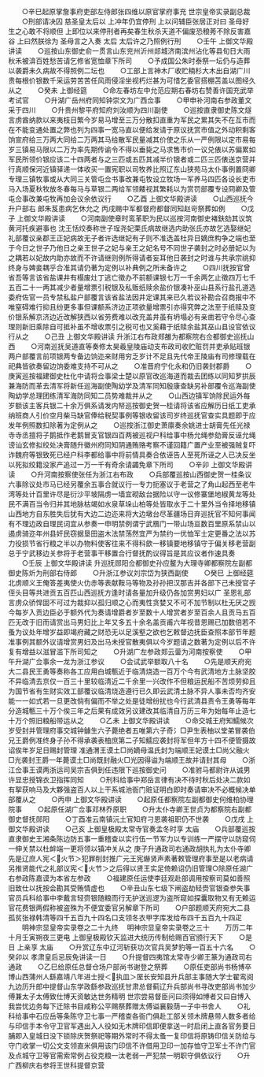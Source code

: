 <!-- { "loadSidebar": true } -->
　　○辛巳起原掌詹事府吏部左侍郎张四维以原官掌府事充  世宗皇帝实录副总裁
　　○刑部请决囚  慈圣皇太后以  上冲年仍宜停刑  上以问辅臣张居正对曰  圣母好生之心敢不将顺但  上即位以来停刑者再矣春生秋杀天道不偏废恐稂莠不除反害嘉谷  上曰然朕徐为  圣母言之入奏  太后  太后许之乃照例行刑
　　○壬午  上御文华殿讲读
　　○巡按山东御史俞一贯言山东兖州沂州郯城济南滨州沾化等县旬日大雨秋禾被渰百姓愁苦请乞修省宽恤章下所司
　　○予成国公朱时泰祭一坛仍与造葬以袭爵未久病故不得照例二坛也
　　○工部上言神木厂收贮楠杉大木出自湖广川贵每根价银数千采运劳苦苦任风雨侵淫坐视朽烂甚为可惜乞委官搭棚苫盖以图经久从之
　　○癸未  上御经筵
　　○命左春坊左中允范应期右春坊右赞善许国充武举考试官
　　○升湖广岳州府同知钟崇文为广西佥事
　　○甲申补河南右参政董文采于四川
　　○升贵州黎平府知府刘汝顺为四川副使
　　○巡按直隶御史陈文燧言虏酋纳款以来夷枝日繁今岁易马增至三万分散扣直重为军民之累其失不在互市而在不能变通处置之弊也列为四事一宽马直以便给发请于原议抚赏市值之外动积剩客饷宣府给三万两大同给二万两其马给散军民量减其价使之乐从一严例限以定市易每岁三镇易马限以二万为率先期传谕令不得以垂毙之马求售市价一议兑俵以苏偏累如军民所领价银应该二十四两者与之三匹或五匹其减半价银者或二匹三匹俵送京营并行真顺保河近镇驿递一体收买一置宪职以司牧养比照辽东山狭苑马太仆事例置冏卿专理三镇牧事或从大同三关管屯佥书事改兼屯牧设立牧场一军养马四匹各设长吏市马入场夏秋牧放冬春每马与草银二两给军领餧视其繁耗以为赏罚部覆专设冏卿及管屯佥事改兼屯牧再加会议余依议行
　　○乙酉  上御文华殿讲读
　　○山西巡抚今升户部右  郎朱芨患病乞休允之  丙戌赐中军都督府都督同知赵岢祭葬如例
　　○戊子  上御文华殿讲读
　　○河南副使章时鸾革职为民以巡按河南御史褚鈇劾其议筑黄河托疾避事也  沈王恬烄奏称世子珵尧妃栗氏病故继选内助张氏亦故乞选娶继妃礼部覆议亲郡王正妃病故无子者许选继妃有子则不准选盖杜异日嫡庶构争之端也至于今日之世子乃他日之亲王世子之妃与亲王之妃名号不同世子袭封之时必册妃以为之耦若以妃故内助亦故而不许请继则例所得请者妄耳他日袭封之时谁与共承宗祧抑终身与婢妾耦乎合准其请仍著为定例以补典例之所未备许之
　　○四川抚按官曾省吾等言该省盐课井有榻废灶丁逃亡徵办不前额课银七万一千余两乞止徵四万七千五百二十一两其减少者量增票引税银及私贩纸赎余盐价银凑补巫山县系行盐孔道选委府佐官一员专禁私盐户部覆言该省盐法因井定课其来已久若议补勘合召商报中不唯窒碍难行抑且纷更多事但课额系济边正项欲量增票引亦得究弊之法至于纸赎及变价银系解京济边近改解狭西以省劳费难以改充盖井虽有坍塌必有亲凿若守令尽心查理则新旧乘除自可抵补虽不增收票引之税可也又奚藉于纸赎余盐其巫山县设官依议行从之
　　○己丑  上御文华殿讲读  升浙江右布政郑雒为都察院右佥都御史巡抚山西
　　○河南巡抚吴道直等奏修太昊羲皇陵庙动支布政司收贮赃罚并吏承贴班银两户部覆言前项银两专备边饷迩来财用穷乏岁计不足且先代帝王陵庙有司修理载在祀典皆欲奏留边饷委难支持不可从之
　　○准晋府宁化永和仍旧袭封郡爵
　　○庚寅巡按福建御史杜化中请将佥事梁士楚以原官改巡海道而裁去团练以同知罗拱辰兼海防而革去清军将新任巡海副使陶幼学及清军同知殷康查缺另补部覆令巡海副使陶幼学总理团练清军海防同知二员势难裁并从之
　　○山西边镇军饷除民运外每岁额该主客兵银二十余万俱系请发内帑巡按御史贺一桂请将该省应解历日纸工吏承纳班商人引价空月柴马缺官俸给税契事例等银收留该司岁终巡抚官查实具题即于应发年例照数扣除著为定例从之
　　○巡按浙江御史萧廪奏余姚进士胡膏先任光禄寺寺丞擅将子鹅抵作老鹅冒支官银四百两被巡视户科给事中杨允绳参劾膏反诬允绳谤讪玄修拟绞处决膏随升徽州府同知阴通贿赂考察不谨回籍广置产业至被强贼复吓诈魏府等银致死已经户科李都给事中将前情具奏合依诬告人至死所诬之人已决反坐以死拟绞籍没家产追过一万一千有奇余请蠲免章下所司
　　○辛卯  上御文华殿讲读
　　○升河南按察使张任为浙江右布政
　　○兵部覆巡按山西御史贺一桂条议六事除议处市马已经另覆余五事合就议行一专力扼塞议于老营之了角山起西至老牛湾等处计百里许尽是衍沙平坡隔虏一墙宜砌敌台据险以守一议修寨堡地椒黄龙等处民不满百当令归并其地脉枯竭如水泉草垛山柏等处皆取水于二十里外当令择地移镇山西地方自东胜失后犹有大边二边迩来将大边墩台尽革疆场日弃巡抚官不知何事闻有不理边政自理民词宜从参奏一申明禁例谓宁武鴈门一带山场亘数百里原系禁山以遏虏骑迩年州县奸民窃据垦田盗木法禁荡然宜严为禁约一优恤军士定更番之法以苏力役损节省行粮之半以办物料使客往来不得科歛一移镇要地移镇守于偏关移老营副总于宁武移边关参将于老营事干移置合行督抚酌议得旨是其应议者作速具奏
　　○壬辰  上御文华殿讲读  升巡抚郧阳佥都御史孙应鳌为大理寺卿都察院左副都御史陈炘为刑部右侍郎
　　○升浙江参议刘宗岱为狭西副使
　　○癸巳  上御经筵  北虏顺义王俺答差夷使火仂赤等表献鞍马等物及孙孙把汉那吉并各部下己未授官子侄头目等共进贡五百匹山西巡抚方逢时请各量加升级仍各加赏男妇以广  圣恩礼部言虏众骄悍固不可过为裁抑以孤归顺之心而夷性贪婪又不可不加节制以杜无厌之觊今每岁入贡边臣必于额外代为奏请增爵者岁至数十人增赏者岁至百余人且贡马五百匹无改于旧而请赏出马男妇比上年又多五十余名盖贡甫六年视昔恩赐已加数倍若不蚤为议处年增岁益即竭府藏之财恐无以足溪壑之欲也乞敕督边抚臣查照本部节年题准事例其额外议请增赏男妇及出马未授官散夷俱以今岁题请之数著为定例以后不许复有增益以滋冒滥下所司知之
　　○升湖广左参政郑云蓥为河南按察使
　　○甲午升湖广佥事余一龙为浙江参议
　　○会试武举额取八十名
　　○先是顺天府宛大二县民王勇等奏称各工应用白城甎近于临清烧造一百万个今有武清地方土脉坚胶不异临清去京仅一百三十里较临清近二千余里一兴改作不但粮运民船不苦烦劳抑且为国节省有生财实效工部覆议临清烧造遵行已久即云武清土脉不异人事未否均齐安能一一如式若一旦更改倘有偏而不举之处是徒增纷扰也今行武清县责令王勇等每年分造城甎三十万个俟三年之后果有成效另议建改其临清自万历三年为始每年止造七十万个照旧粮船带运从之
　　○乙未  上御文华殿讲读
　　○命交城王府知鱬候次岁受封并管理府事交城钟鐻生六子薨绝者五唯第六子奇氵□尹生表柚以堂弟冒袭伯兄王爵例准终身子孙不得承袭表柚庶第二子知鱬应袭封将军但年方十四不便管摄故诏俟年岁足日赐封管理  准通渭王谟土□尚嫡母温氏封为端顺王妃谟土□尚父融火□光袭封王爵一年薨谟土□尚既封融火□光因得谥为端顺王故并请封其母
　　○浙江佥事王谟两浙运司吴宗吉俱到任违限下巡按御史问
　　○准驸马都尉许从诚男许显忠授锦衣卫指挥同知
　　○刑科给事中郑岳言律有决不待时秋后处决二款如有挐获响马及大夥强盗百人以上干系城池衙门赃证明白即时奏请审决不必概候决单部覆从之
　　○丙申  上御文华殿讲读
　　○起原任都察院左副都御史何维柏协理院事
　　○起原任湖广佥事邓林乔原职
　　○升太仆寺卿王世贞为都察院右副都御史督抚郧阳
　　○丁酉准云南镇沅土官知府刁恩袭祖职仍不世袭
　　○戊戌  上御文华殿讲读
　　○己亥  上御皇极殿太常寺官奏孟冬时享  太庙
　　○兵部覆巡按直隶御史王湘条陈边防五事一重稽查以实行伍一节军力以专训练一严摆守以防窥伺一伸关禁以杜衅端一更将领以镇冲关从之  庚子升通政司右通政胡执礼为太仆寺卿  先是辽庶人宪＜火节＞犯罪削封推广元王宪爀贤声素著敕管理府事至是以老病请另推贤能代之礼部议宪＜火节＞之后得以贤王实足倚赖诏仍旧管理○除原任湖广右参政陈嘉谟为本省左参政
　　○福建原任运使李廷观赴部调用按察司莫如善照旧致仕以抚按会勘其受贿情虚也
　　○辛丑山东七级下闸盗劫轻赍官银查参失事官员兵科给事中李戴言轻赍银随粮而行无护送巡逻为盗所窥如探囊取物又有无赖运官花费银两假称被盗殊为不便宜委官另解章下所司
　　○户部题顺天府宛大二县孤贫张禄韩清等四千五百九十四名口支领冬衣甲字库发给布四千五百九十四疋
　　明神宗显皇帝实录卷之二十九终
　明神宗显皇帝实录卷之三十
　　万历二年十月壬寅朔夜三更电  上御皇极殿钦天监进大统历传制给赐百官颁行天下
　　○是日  上亲享  太庙
　　○升赏辽东中辽河斩获功次官兵吴梦豹等一百五十六名
　　○癸卯以  孝肃皇后忌辰免讲读一日
　　○升提督四夷馆太常寺少卿王篆为通政司右通政
　　○乙巳给原任总督仓场户部尚书谢登之祭葬
　　○原任吏部尚书杨博卒博山西蒲州人繇嘉靖八年进士授＜执皿＞厔长安知县升兵部主事随大学士翟鸾阅九边历升郎中提督山东学政繇参政巡抚甘肃总督蓟辽升兵部尚书寻改吏部尚书加少傅兼太子太傅致仕博天资敏达世务精明  世宗尝易督臣问曰须得如博者又曰自博入我尝忧边务每下迁除书目咸称公平赐祭葬赠太傅谥襄毅荫一子中书舍人
　　○礼科给事中石应岳等条陈守卫七事一严稽查各衙门俱赴工部关领木牌悬带人数多者给与印信手本令守卫官军遇出入人役如无木牌印信即便拿送一时启闭上直各官务要日脯即入皇城日没下锁除庆贺祭祀等期外常时不得太蚤一复印信将原铸印信关防给与守门收掌一切公文支领直米俱用该门印信不许借用卫印一加存恤守卫军士不许门官及点城守卫等官需索常例占役克粮一汰老弱一严犯禁一明职守俱依议行
　　○升广西柳庆右参将王世科提督京营
